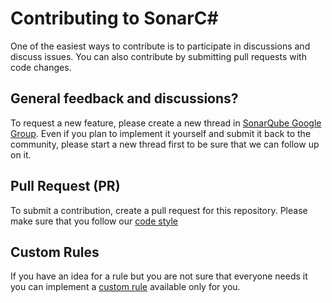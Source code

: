 # Contributing to SonarC#
One of the easiest ways to contribute is to participate in discussions and discuss issues. You can also contribute by submitting pull requests with code changes.

## General feedback and discussions?
To request a new feature, please create a new thread in [SonarQube Google Group](https://groups.google.com/forum/#!forum/sonarqube). Even if you plan to implement it yourself and submit it back to the community, please start a new thread first to be sure that we can follow up on it.

## Pull Request (PR)
To submit a contribution, create a pull request for this repository. Please make sure that you follow our [code style](https://github.com/SonarSource/sonar-developer-toolset#code-style)

## Custom Rules
If you have an idea for a rule but you are not sure that everyone needs it you can implement a [custom rule](https://github.com/SonarSource-VisualStudio/sonarqube-roslyn-sdk) available only for you.